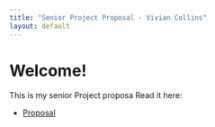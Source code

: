 ```yaml
---
title: "Senior Project Proposal - Vivian Collins"
layout: default
---
```


# Welcome!
This is my senior Project proposa
Read it here:
- [Proposal](./proposal.md)
